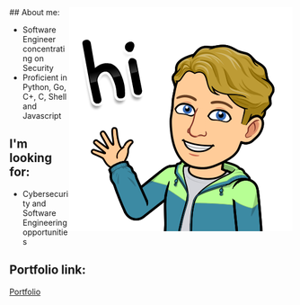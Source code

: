 <img src="https://github.com/rolla-cluster/rolla-cluster/blob/main/Image%20from%20iOS.png?raw=true" align="right">
## About me:

- Software Engineer concentrating on Security
- Proficient in Python, Go, C+, C, Shell and Javascript

## I'm looking for:
- Cybersecurity and Software Engineering opportunities

## Portfolio link:

[Portfolio](https://rolla-cluster.github.io/) 

<!---
rolla-cluster/rolla-cluster is a ✨ special ✨ repository because its `README.md` (this file) appears on your GitHub profile.
You can click the Preview link to take a look at your changes.
--->
